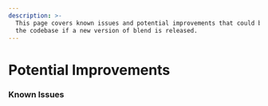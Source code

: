 ```yaml
---
description: >-
  This page covers known issues and potential improvements that could be made to
  the codebase if a new version of blend is released.
---
```


# Potential Improvements

### Known Issues
